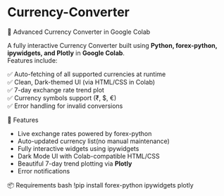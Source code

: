 # Currency-Converter
 💱 Advanced Currency Converter in Google Colab

A fully interactive Currency Converter built using **Python, forex-python, ipywidgets, and Plotly** in **Google Colab**.  
Features include:

✅ Auto-fetching of all supported currencies at runtime  
✅ Clean, Dark-themed UI (via HTML/CSS in Colab)  
✅ 7-day exchange rate trend plot  
✅ Currency symbols support (₹, $, €)  
✅ Error handling for invalid conversions


 🚀 Features

- Live exchange rates powered by forex-python
- Auto-updated currency list(no manual maintenance)
- Fully interactive widgets using ipywidgets
- Dark Mode UI with Colab-compatible HTML/CSS
- Beautiful 7-day trend plotting via **Plotly**
- Error notifications

📦 Requirements
bash
!pip install forex-python ipywidgets plotly
